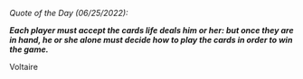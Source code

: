 *Quote of the Day (06/25/2022):*

_**Each player must accept the cards life deals him or her: but once they are in hand, he or she alone must decide how to play the cards in order to win the game.**_

Voltaire
